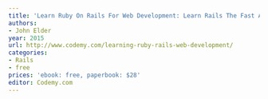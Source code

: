 ```yaml
---
title: 'Learn Ruby On Rails For Web Development: Learn Rails The Fast And Easy Way!'
authors:
- John Elder
year: 2015
url: http://www.codemy.com/learning-ruby-rails-web-development/
categories:
- Rails
- free
prices: 'ebook: free, paperbook: $28'
editor: Codemy.com
---
```

